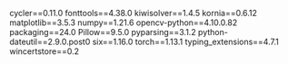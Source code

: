   cycler==0.11.0
  fonttools==4.38.0
  kiwisolver==1.4.5
  kornia==0.6.12
  matplotlib==3.5.3
  numpy==1.21.6
  opencv-python==4.10.0.82
  packaging==24.0
  Pillow==9.5.0
  pyparsing==3.1.2
  python-dateutil==2.9.0.post0
  six==1.16.0
  torch==1.13.1
  typing_extensions==4.7.1
  wincertstore==0.2
